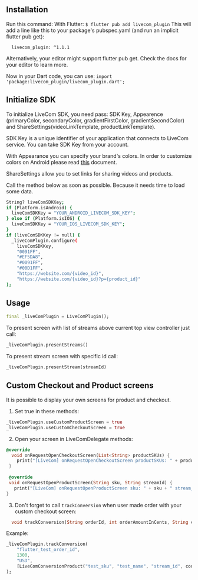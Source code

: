 ## Installation
Run this command:
With Flutter:
```$ flutter pub add livecom_plugin```
This will add a line like this to your package's pubspec.yaml (and run an implicit flutter pub get):
```dependencies:
  livecom_plugin: ^1.1.1
  ```
Alternatively, your editor might support flutter pub get. Check the docs for your editor to learn more.

Now in your Dart code, you can use:
```import 'package:livecom_plugin/livecom_plugin.dart'; ```

## Initialize SDK
To initialize LiveCom SDK, you need pass:
SDK Key, Appearence (primaryColor, secondaryColor, gradientFirstColor, gradientSecondColor) and ShareSettings(videoLinkTemplate, productLinkTemplate). 

SDK Key is a unique identifier of your application that connects to LiveCom service. You can take SDK Key from your account.

With Appearance you can specify your brand's colors. In order to customize colors on Android please read [this](https://github.com/LiveComSollutions/livecom-android-documentation/blob/main/style_customization.md) document.

ShareSettings allow you to set links for sharing videos and products.

Call the method below as soon as possible. Because it needs time to load some data.
```sh 
String? liveComSDKKey;
if (Platform.isAndroid) {
  liveComSDKKey = "YOUR_ANDROID_LIVECOM_SDK_KEY";
} else if (Platform.isIOS) {
  liveComSDKKey = "YOUR_IOS_LIVECOM_SDK_KEY";
}
if (liveComSDKKey != null) {
  _liveComPlugin.configure(
    liveComSDKKey,
    "0091FF",
    "#EF5DA8",
    "#0091FF",
    "#00D1FF",
    "https://website.com/{video_id}",
    "https://website.com/{video_id}?p={product_id}"
);
```
## Usage
```dart
final _liveComPlugin = LiveComPlugin();
```
To present screen with list of streams above current top view controller just call:
```dart
_liveComPlugin.presentStreams()
```

To present stream screen with specific id call:
```dart
_liveComPlugin.presentStream(streamId)
```
## Custom Checkout and Product screens
It is possible to display your own screens for product and checkout.
1) Set true in these methods:
```dart
_liveComPlugin.useCustomProductScreen = true
_liveComPlugin.useCustomCheckoutScreen = true
```

2) Open your screen in LiveComDelegate methods:
```dart
@override
  void onRequestOpenCheckoutScreen(List<String> productSKUs) {
    print("[LiveCom] onRequestOpenCheckoutScreen productSKUs: " + productSKUs.join(", "));
 }
  
 @override
 void onRequestOpenProductScreen(String sku, String streamId) {
   print("[LiveCom] onRequestOpenProductScreen sku: " + sku + " stream_id: " + streamId);
}
```
3) Don't forget to call ```trackConversion``` when user made order with your custom checkout screen:
```dart
  void trackConversion(String orderId, int orderAmountInCents, String currency, List<LiveComConversionProduct> products);
```
Example:
```dart
_liveComPlugin.trackConversion(
    "flutter_test_order_id",
    1300,
    "USD",
    [LiveComConversionProduct("test_sku", "test_name", "stream_id", count)]
);
```
